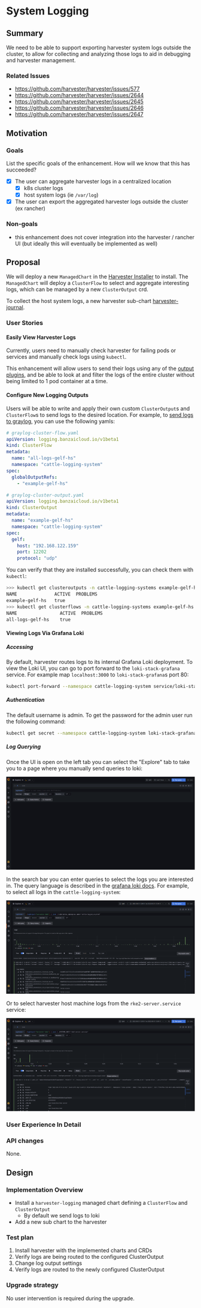 # System Logging

## Summary

We need to be able to support exporting harvester system logs outside the cluster, to allow for collecting and analyzing those logs to aid in debugging and harvester management.

### Related Issues

- https://github.com/harvester/harvester/issues/577
- https://github.com/harvester/harvester/issues/2644
- https://github.com/harvester/harvester/issues/2645
- https://github.com/harvester/harvester/issues/2646
- https://github.com/harvester/harvester/issues/2647

## Motivation

### Goals

List the specific goals of the enhancement. How will we know that this has succeeded?

- [X] The user can aggregate harvester logs in a centralized location
  - [X] k8s cluster logs
  - [X] host system logs (ie `/var/log`)
- [X] The user can export the aggregated harvester logs outside the cluster (ex rancher)

### Non-goals

- this enhancement does not cover integration into the harvester / rancher UI (but ideally this will eventually be implemented as well)

## Proposal

We will deploy a new `ManagedChart` in the [Harvester Installer](https://github.com/harvester/harvester-installer) to
install. The `ManagedChart` will deploy a `ClusterFlow` to select and aggregate interesting logs, which can be managed
by a new `ClusterOutput` crd.

To collect the host system logs, a new harvester sub-chart [harvester-journal](https://github.com/joshmeranda/harvester-charts/tree/logging/charts/harvester-journal).

### User Stories

#### Easily View Harvester Logs

Currently, users need to manually check harvester for failing pods or services and manually check logs using `kubectl`.

This enhancement will allow users to send their logs using any of the [output plugins](https://banzaicloud.com/docs/one-eye/logging-operator/configuration/plugins/outputs/),
and be able to look at and filter the logs of the entire cluster without being limited to 1 pod container at a time.

#### Configure New Logging Outputs

Users will be able to write and apply their own custom `ClusterOutput`s and `ClusterFlow`s to send logs to the desired 
location. For example, to [send logs to graylog](https://banzaicloud.com/docs/one-eye/logging-operator/configuration/plugins/outputs/), 
you can use the following yamls:

```yaml
# graylog-cluster-flow.yaml
apiVersion: logging.banzaicloud.io/v1beta1
kind: ClusterFlow
metadata:
  name: "all-logs-gelf-hs"
  namespace: "cattle-logging-system"
spec:
  globalOutputRefs:
    - "example-gelf-hs"
```

```yaml
# graylog-cluster-output.yaml
apiVersion: logging.banzaicloud.io/v1beta1
kind: ClusterOutput
metadata:
  name: "example-gelf-hs"
  namespace: "cattle-logging-system"
spec:
  gelf:
    host: "192.168.122.159"
    port: 12202
    protocol: "udp"
```

You can verify that they are installed successfully, you can check them with `kubectl`:

```bash
>>> kubectl get clusteroutputs -n cattle-logging-systems example-gelf-hs
NAME              ACTIVE  PROBLEMS
example-gelf-hs   true
>>> kubectl get clusterflows -n cattle-logging-systems example-gelf-hs
NAME                ACTIVE  PROBLEMS
all-logs-gelf-hs    true
```

#### Viewing Logs Via Grafana Loki

##### Accessing
By default, harvester routes logs to its internal Grafana Loki deployment. To view the Loki UI, you can go to port
forward to the `loki-stack-grafana` service. For example map `localhost:3000` to `loki-stack-grafana`s port 80:

```bash
kubectl port-forward --namespace cattle-logging-system service/loki-stack-grafana 3000:80
```

##### Authentication

The default username is admin. To get the password for the admin user run the following command:

```bash
kubectl get secret --namespace cattle-logging-system loki-stack-grafana --output jsonpath="{.data.admin-password}" | base64 --decode
```

##### Log Querying

Once the UI is open on the left tab you can select the "Explore" tab to take you to a page where you manually send
queries to loki:

![](./20220525-system-logging/loki-explore-tab.png)

In the search bar you can enter queries to select the logs you are interested in. The query language is described in the
[grafana loki docs](https://grafana.com/docs/loki/latest/logql/log_queries/). For example, to select all logs in the
`cattle-logging-system`:

![](./20220525-system-logging/loki-explore-query-kubernetes-namespace-name-cattle-logging-system.png)

Or to select harvester host machine logs from the `rke2-server.service` service:

![](./20220525-system-logging/loki-explore-query-systemd-rke2-server.png)

### User Experience In Detail

### API changes

None.

## Design

### Implementation Overview

- Install a `harvester-logging` managed chart defining a `ClusterFlow` and `ClusterOutput`
  - By default we send logs to loki
- Add a new sub chart to the harvester

### Test plan

1. Install harvester with the implemented charts and CRDs
2. Verify logs are being routed to the configured ClusterOutput
3. Change log output settings
4. Verify logs are routed to the newly configured ClusterOutput

### Upgrade strategy

No user intervention is required during the upgrade.
